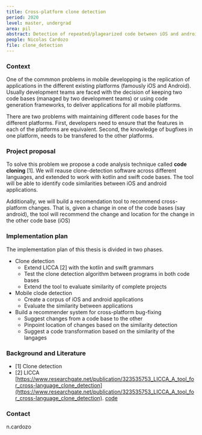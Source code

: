 ```yaml
---
title: Cross-platform clone detection
period: 2020
level: master, undergrad
area: pil
abstract: Detection of repeated/plagearized code between iOS and android applications
people: Nicolas Cardozo
file: clone_detection
---
```


### Context
One of the commmon problems in mobile developping is the replication of applications in the different existing platforms (famously iOS and Android). Usually development teams are faced with the decision of keeping two code bases (managed by two development teams) or using code generation frameworks, to deliver applications for all mobile platforms.

There are two problems with maintaining different code bases for the different platforms. First, developers need to ensure that the features in each of the platforms are equivalent. Second, the knowledge of bugfixes in one platform, needs to be transfered to the other platforms. 

### Project proposal
To solve this problem we propose a code analysis technique called **code cloning** [1]. We will reause clone-detection software across different languages, and extended to work with kotlin and swift code bases. The tool will be able to identify code similarities between iOS and android applications.

Additionally, we will build a recomendation tool to recommend cross-platform changes. That is, given a change in one of the code bases (say android), the tool will recommend the change and location for the change in the other code base (iOS) 

### Implementation plan
The implementation plan of this thesis is divided in two phases.
- Clone detection
  - Extend LICCA [2] with the kotlin and swift grammars
  - Test the clone detection algorithm between programs in both code bases
  - Extend the tool to evaluate similarity of complete projects
- Mobile clode detection
  - Create a corpus of iOS and android applications 
  - Evaluate the similarity between applications
- Build a recommender system for cross-platform bug-fixing
  - Suggest changes from a code base to the other
  - Pinpoint location of changes based on the similarity detection
  - Suggest a code transformation based on the similarity of the langages

### Background and Literature
- [1] Clone detection
- [2] LICCA [https://www.researchgate.net/publication/323535753_LICCA_A_tool_for_cross-language_clone_detection](https://www.researchgate.net/publication/323535753_LICCA_A_tool_for_cross-language_clone_detection). [code](https://github.com/gocko/licca)

### Contact

n.cardozo